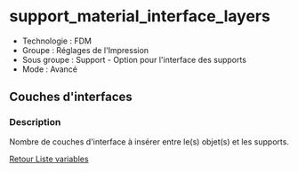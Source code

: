 # support_material_interface_layers

* Technologie : FDM
* Groupe : Réglages de l'Impression
* Sous groupe : Support - Option pour l'interface des supports
* Mode : Avancé

## Couches d'interfaces

### Description

Nombre de couches d'interface à insérer entre le(s) objet(s) et les supports.

[Retour Liste variables](variable_list.md)